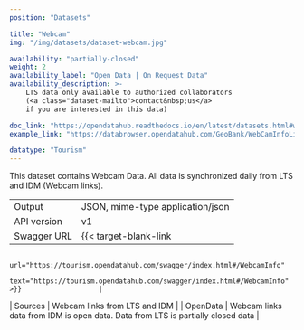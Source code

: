 ```yaml
---
position: "Datasets"

title: "Webcam"
img: "/img/datasets/dataset-webcam.jpg"

availability: "partially-closed"
weight: 2
availability_label: "Open Data | On Request Data"
availability_description: >-
    LTS data only available to authorized collaborators
    (<a class="dataset-mailto">contact&nbsp;us</a>
    if you are interested in this data)

doc_link: "https://opendatahub.readthedocs.io/en/latest/datasets.html#webcam-dataset"
example_link: "https://databrowser.opendatahub.com/GeoBank/WebCamInfoList"

datatype: "Tourism"
---
```


This dataset contains Webcam Data. All data is synchronized daily from LTS and IDM (Webcam links).

|             |                                                                                    |
| :---------- | ---------------------------------------------------------------------------------- |
| Output      | JSON, mime-type application/json                                                   |
| API version | v1                                                                                 |
| Swagger URL | {{< target-blank-link
                        url="https://tourism.opendatahub.com/swagger/index.html#/WebcamInfo"
                        text="https://tourism.opendatahub.com/swagger/index.html#/WebcamInfo" >}}                   |
| Sources     | Webcam links from LTS and IDM                                                      |
| OpenData    | Webcam links data from IDM is open data. Data from LTS is partially closed data |
